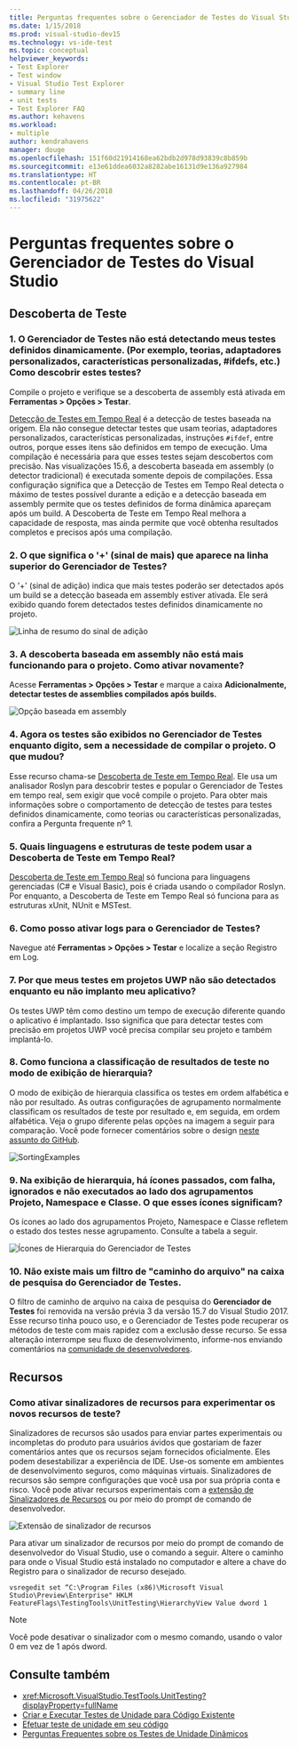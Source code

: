 ```yaml
---
title: Perguntas frequentes sobre o Gerenciador de Testes do Visual Studio
ms.date: 1/15/2018
ms.prod: visual-studio-dev15
ms.technology: vs-ide-test
ms.topic: conceptual
helpviewer_keywords:
- Test Explorer
- Test window
- Visual Studio Test Explorer
- summary line
- unit tests
- Test Explorer FAQ
ms.author: kehavens
ms.workload:
- multiple
author: kendrahavens
manager: douge
ms.openlocfilehash: 151f60d21914168ea62bdb2d978d93839c8b859b
ms.sourcegitcommit: e13e61ddea6032a8282abe16131d9e136a927984
ms.translationtype: HT
ms.contentlocale: pt-BR
ms.lasthandoff: 04/26/2018
ms.locfileid: "31975622"
---
```

# <a name="visual-studio-test-explorer-faq"></a>Perguntas frequentes sobre o Gerenciador de Testes do Visual Studio

## <a name="test-discovery"></a>Descoberta de Teste

### <a name="1-the-test-explorer-is-not-discovering-my-tests-that-are-dynamically-defined-for-example-theories-custom-adapters-custom-traits-ifdefs-etc-how-can-i-discover-these-tests"></a>1. O Gerenciador de Testes não está detectando meus testes definidos dinamicamente. (Por exemplo, teorias, adaptadores personalizados, características personalizadas, #ifdefs, etc.) Como descobrir estes testes?

  Compile o projeto e verifique se a descoberta de assembly está ativada em **Ferramentas > Opções > Testar**.

  [Detecção de Testes em Tempo Real](https://go.microsoft.com/fwlink/?linkid=862824) é a detecção de testes baseada na origem. Ela não consegue detectar testes que usam teorias, adaptadores personalizados, características personalizadas, instruções `#ifdef`, entre outros, porque esses itens são definidos em tempo de execução. Uma compilação é necessária para que esses testes sejam descobertos com precisão. Nas visualizações 15.6, a descoberta baseada em assembly (o detector tradicional) é executada somente depois de compilações. Essa configuração significa que a Detecção de Testes em Tempo Real detecta o máximo de testes possível durante a edição e a detecção baseada em assembly permite que os testes definidos de forma dinâmica apareçam após um build. A Descoberta de Teste em Tempo Real melhora a capacidade de resposta, mas ainda permite que você obtenha resultados completos e precisos após uma compilação.

### <a name="2-what-does-the--plus-symbol-that-appears-in-the-top-line-of-test-explorer-mean"></a>2. O que significa o '+' (sinal de mais) que aparece na linha superior do Gerenciador de Testes?

  O '+' (sinal de adição) indica que mais testes poderão ser detectados após um build se a detecção baseada em assembly estiver ativada. Ele será exibido quando forem detectados testes definidos dinamicamente no projeto.

  ![Linha de resumo do sinal de adição](media/testex-plussymbol.png)

### <a name="3-assembly-based-discovery-is-no-longer-working-for-my-project-how-do-i-turn-it-back-on"></a>3. A descoberta baseada em assembly não está mais funcionando para o projeto. Como ativar novamente?

  Acesse **Ferramentas > Opções > Testar** e marque a caixa **Adicionalmente, detectar testes de assemblies compilados após builds.**

  ![Opção baseada em assembly](media/testex-toolsoptions.png)

### <a name="4-tests-now-appear-in-test-explorer-while-i-type-without-having-to-build-my-project-what-changed"></a>4. Agora os testes são exibidos no Gerenciador de Testes enquanto digito, sem a necessidade de compilar o projeto. O que mudou?

  Esse recurso chama-se [Descoberta de Teste em Tempo Real](https://go.microsoft.com/fwlink/?linkid=862824). Ele usa um analisador Roslyn para descobrir testes e popular o Gerenciador de Testes em tempo real, sem exigir que você compile o projeto. Para obter mais informações sobre o comportamento de detecção de testes para testes definidos dinamicamente, como teorias ou características personalizadas, confira a Pergunta frequente nº 1.

### <a name="5-what-languages-and-test-frameworks-can-use-real-time-test-discovery"></a>5. Quais linguagens e estruturas de teste podem usar a Descoberta de Teste em Tempo Real?

  [Descoberta de Teste em Tempo Real](https://go.microsoft.com/fwlink/?linkid=862824) só funciona para linguagens gerenciadas (C# e Visual Basic), pois é criada usando o compilador Roslyn. Por enquanto, a Descoberta de Teste em Tempo Real só funciona para as estruturas xUnit, NUnit e MSTest.

### <a name="6-how-can-i-turn-on-logs-for-the-test-explorer"></a>6. Como posso ativar logs para o Gerenciador de Testes?

  Navegue até **Ferramentas > Opções > Testar** e localize a seção Registro em Log.

### <a name="7-why-are-my-tests-in-uwp-projects-not-discovered-until-i-deploy-my-app"></a>7. Por que meus testes em projetos UWP não são detectados enquanto eu não implanto meu aplicativo?

  Os testes UWP têm como destino um tempo de execução diferente quando o aplicativo é implantado. Isso significa que para detectar testes com precisão em projetos UWP você precisa compilar seu projeto e também implantá-lo.

### <a name="8-how-does-sorting-test-results-work-in-the-hierarchy-view"></a>8. Como funciona a classificação de resultados de teste no modo de exibição de hierarquia?

  O modo de exibição de hierarquia classifica os testes em ordem alfabética e não por resultado. As outras configurações de agrupamento normalmente classificam os resultados de teste por resultado e, em seguida, em ordem alfabética. Veja o grupo diferente pelas opções na imagem a seguir para comparação. Você pode fornecer comentários sobre o design [neste assunto do GitHub](https://github.com/Microsoft/vstest/issues/1425).

  ![SortingExamples](media/testex-sortingex.png)

### <a name="9-in-the-hierarchy-view-there-are-passed-failed-skipped-and-not-run-icons-next-to-the-project-namespace-and-class-groupings-what-do-these-icons-mean"></a>9. Na exibição de hierarquia, há ícones passados, com falha, ignorados e não executados ao lado dos agrupamentos Projeto, Namespace e Classe. O que esses ícones significam?

  Os ícones ao lado dos agrupamentos Projeto, Namespace e Classe refletem o estado dos testes nesse agrupamento. Consulte a tabela a seguir.

  ![Ícones de Hierarquia do Gerenciador de Testes](media/testex-hierarchyicons.png)
  
### <a name="10-there-is-no-longer-a-file-path-filter-in-the-test-explorer-search-box"></a>10. Não existe mais um filtro de "caminho do arquivo" na caixa de pesquisa do Gerenciador de Testes.

O filtro de caminho de arquivo na caixa de pesquisa do **Gerenciador de Testes** foi removida na versão prévia 3 da versão 15.7 do Visual Studio 2017. Esse recurso tinha pouco uso, e o Gerenciador de Testes pode recuperar os métodos de teste com mais rapidez com a exclusão desse recurso. Se essa alteração interrompe seu fluxo de desenvolvimento, informe-nos enviando comentários na [comunidade de desenvolvedores](https://developercommunity.visualstudio.com/).

## <a name="features"></a>Recursos

### <a name="how-can-i-turn-on-feature-flags-to-try-out-new-testing-features"></a>Como ativar sinalizadores de recursos para experimentar os novos recursos de teste?

Sinalizadores de recursos são usados para enviar partes experimentais ou incompletas do produto para usuários ávidos que gostariam de fazer comentários antes que os recursos sejam fornecidos oficialmente. Eles podem desestabilizar a experiência de IDE. Use-os somente em ambientes de desenvolvimento seguros, como máquinas virtuais. Sinalizadores de recursos são sempre configurações que você usa por sua própria conta e risco. Você pode ativar recursos experimentais com a [extensão de Sinalizadores de Recursos](https://marketplace.visualstudio.com/items?itemName=PaulHarrington.FeatureFlagsExtension) ou por meio do prompt de comando de desenvolvedor.

![Extensão de sinalizador de recursos](media/testex-featureflag.png)

Para ativar um sinalizador de recursos por meio do prompt de comando de desenvolvedor do Visual Studio, use o comando a seguir. Altere o caminho para onde o Visual Studio está instalado no computador e altere a chave do Registro para o sinalizador de recurso desejado.

```shell
vsregedit set “C:\Program Files (x86)\Microsoft Visual Studio\Preview\Enterprise" HKLM FeatureFlags\TestingTools\UnitTesting\HierarchyView Value dword 1
```

> [!NOTE]
> Você pode desativar o sinalizador com o mesmo comando, usando o valor 0 em vez de 1 após dword.

## <a name="see-also"></a>Consulte também

- <xref:Microsoft.VisualStudio.TestTools.UnitTesting?displayProperty=fullName>
- [Criar e Executar Testes de Unidade para Código Existente](http://msdn.microsoft.com/e8370b93-085b-41c9-8dec-655bd886f173)
- [Efetuar teste de unidade em seu código](unit-test-your-code.md)
- [Perguntas Frequentes sobre os Testes de Unidade Dinâmicos](live-unit-testing-faq.md)
